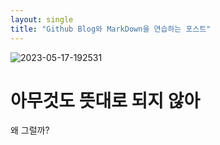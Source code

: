 ```yaml
---
layout: single
title: "Github Blog와 MarkDown을 연습하는 포스트"
---
```


![2023-05-17-192531](kjinn12.github.io/images/2025-08-17-first/2023-05-17-192531.png) 

# 아무것도 뜻대로 되지 않아

왜 그럴까?
